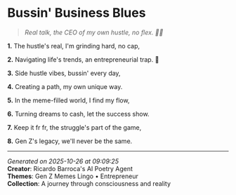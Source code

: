 # Bussin' Business Blues

> *Real talk, the CEO of my own hustle, no flex. 💼👀*

**1.** The hustle's real, I'm grinding hard, no cap,


**2.** Navigating life's trends, an entrepreneurial trap. 💼


**3.** Side hustle vibes, bussin' every day,


**4.** Creating a path, my own unique way.


**5.** In the meme-filled world, I find my flow,


**6.** Turning dreams to cash, let the success show.


**7.** Keep it fr fr, the struggle's part of the game,


**8.** Gen Z's legacy, we'll never be the same.



---

*Generated on 2025-10-26 at 09:09:25*  
**Creator**: Ricardo Barroca's AI Poetry Agent  
**Themes**: Gen Z Memes Lingo • Entrepreneur  
**Collection**: A journey through consciousness and reality